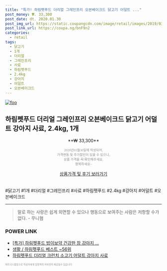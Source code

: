 ```yaml
--- 
title: "특가! 하림펫푸드 더리얼 그레인프리 오븐베이크드 닭고기 어덜트 ..." 
post_money: ₩. 33,300 
post_date: dt. 2020.01.30 
post_img_url: https://static.coupangcdn.com/image/retail/images/2019/03/29/22/7/44c71a06-ae6a-46a0-b605-fdd147c76398.jpg 
post_link_url: https://coupa.ng/bnF9n2 
categories: 
  - retail 
tags: 
  - 닭고기 
  - 1개 
  - 더리얼 
  - 그레인프리 
  - 사료 
  - 하림펫푸드 
  - 2.4kg 
  - 강아지 
  - 어덜트 
  - 오븐베이크드 
--- 
```

[![foo](https://static.coupangcdn.com/image/retail/images/2019/03/29/22/7/44c71a06-ae6a-46a0-b605-fdd147c76398.jpg)](https://coupa.ng/bnF9n2) 

## 하림펫푸드 더리얼 그레인프리 오븐베이크드 닭고기 어덜트 강아지 사료, 2.4kg, 1개 
<p style="text-align: center;">**₩ 33,300**</p> 
<p style="text-align: center;"><span style="color: #898c8f; font-family: Georgia,Times,serif; font-size: 0.75em;">2020년01월30일에 작성되어, <br>가격변동 및 추가할인이 있을 수 있으니,<br> 상품 가격을 꼭!확인해주세요.<br>행복하세요~</span> 
</p>	 
<div markdown="0" style="text-align: center;"><a href="https://coupa.ng/bnF9n2" class="btn btn--success">상품가격 및 후기 보러가기</a></div> 
<br><br> 
  #닭고기 #1개 #더리얼 #그레인프리 #사료 #하림펫푸드 #2.4kg #강아지 #어덜트 #오븐베이크드 
<hr> 

> 말로 하는 사랑은 쉽게 외면할 수 있으나 행동으로 보여주는 사람은 저항할 수가 없다. - 무니햄 


### POWER LINK

* <a href="https://blog.naver.com/sakai111/221790745330" target="_blank">[특가] 하림펫푸드 밥이보약 건강한 장 강아지 ...</a>
* <a href="https://blog.naver.com/santokki14/221787148249" target="_blank">생활 / 하림펫푸드 베스트 ~56위</a>
* <a href="https://blog.naver.com/fasyy4321/221790780595" target="_blank">하림펫푸드 더리얼 크런치 소고기 어덜트 강아지 사료</a>

<span style="color: #898c8f; font-family: Georgia,Times,serif; font-size: 0.55em;">파트너스활동으로 작성자에게 일정액의 커미션이 제공될수 있습니다.</span> 
